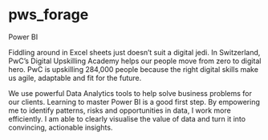 # pws_forage
Power BI

Fiddling around in Excel sheets just doesn’t suit a digital jedi. In Switzerland, PwC’s Digital Upskilling Academy helps our people move from zero to digital hero. PwC is upskilling 284,000 people because the right digital skills make us agile, adaptable and fit for the future.

We use powerful Data Analytics tools to help solve business problems for our clients. Learning to master Power BI is a good first step. By empowering me to identify patterns, risks and opportunities in data, I work more efficiently. I am able to clearly visualise the value of data and turn it into convincing, actionable insights.
